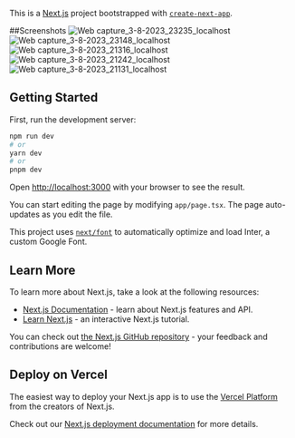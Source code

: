 This is a [Next.js](https://nextjs.org/) project bootstrapped with [`create-next-app`](https://github.com/vercel/next.js/tree/canary/packages/create-next-app).

##Screenshots
![Web capture_3-8-2023_23235_localhost](https://github.com/Aakash-Kashyap24/Wellfound-Clone/assets/110857134/ba20ef69-6c32-45d5-914b-ed4497d094f1)
![Web capture_3-8-2023_23148_localhost](https://github.com/Aakash-Kashyap24/Wellfound-Clone/assets/110857134/14259647-4b4c-4708-8c78-482f0b17259b)
![Web capture_3-8-2023_21316_localhost](https://github.com/Aakash-Kashyap24/Wellfound-Clone/assets/110857134/a21997c0-8897-4c1e-bab8-d93a053e1847)
![Web capture_3-8-2023_21242_localhost](https://github.com/Aakash-Kashyap24/Wellfound-Clone/assets/110857134/1b13d8eb-cb1a-4938-b890-8f2c3d936b45)
![Web capture_3-8-2023_21131_localhost](https://github.com/Aakash-Kashyap24/Wellfound-Clone/assets/110857134/7fdcf546-6c9a-48fb-aae2-8b44c8093566)




## Getting Started

First, run the development server:

```bash
npm run dev
# or
yarn dev
# or
pnpm dev
```

Open [http://localhost:3000](http://localhost:3000) with your browser to see the result.

You can start editing the page by modifying `app/page.tsx`. The page auto-updates as you edit the file.

This project uses [`next/font`](https://nextjs.org/docs/basic-features/font-optimization) to automatically optimize and load Inter, a custom Google Font.

## Learn More

To learn more about Next.js, take a look at the following resources:

- [Next.js Documentation](https://nextjs.org/docs) - learn about Next.js features and API.
- [Learn Next.js](https://nextjs.org/learn) - an interactive Next.js tutorial.

You can check out [the Next.js GitHub repository](https://github.com/vercel/next.js/) - your feedback and contributions are welcome!

## Deploy on Vercel

The easiest way to deploy your Next.js app is to use the [Vercel Platform](https://vercel.com/new?utm_medium=default-template&filter=next.js&utm_source=create-next-app&utm_campaign=create-next-app-readme) from the creators of Next.js.

Check out our [Next.js deployment documentation](https://nextjs.org/docs/deployment) for more details.
